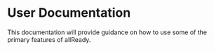 # User Documentation

This documentation will provide guidance on how to use some of the primary features of allReady.
